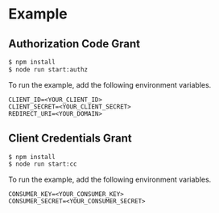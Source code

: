 # Example

## Authorization Code Grant
```bash
$ npm install
$ node run start:authz 
```
To run the example, add the following environment variables.
```
CLIENT_ID=<YOUR_CLIENT_ID>
CLIENT_SECRET=<YOUR_CLIENT_SECRET>
REDIRECT_URI=<YOUR_DOMAIN>
```

## Client Credentials Grant 

```bash
$ npm install
$ node run start:cc
```
To run the example, add the following environment variables.
```
CONSUMER_KEY=<YOUR_CONSUMER_KEY>
CONSUMER_SECRET=<YOUR_CONSUMER_SECRET>
```